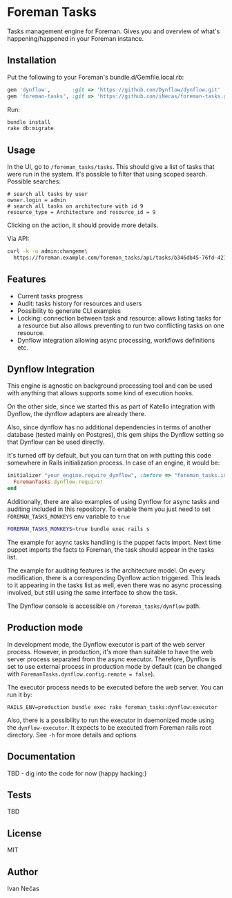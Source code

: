 Foreman Tasks
=============

Tasks management engine for Foreman. Gives you and overview of what's
happening/happened in your Foreman instance.

Installation
------------

Put the following to your Foreman's bundle.d/Gemfile.local.rb:

```ruby
gem 'dynflow',       :git => 'https://github.com/Dynflow/dynflow.git'
gem 'foreman-tasks', :git => 'https://github.com/iNecas/foreman-tasks.git'
```

Run:

```bash
bundle install
rake db:migrate
```

Usage
-----

In the UI, go to `/foreman_tasks/tasks`. This should give a list of
tasks that were run in the system. It's possible to filter that using
scoped search. Possible searches:

```
# search all tasks by user
owner.login = admin
# search all tasks on architecture with id 9
resource_type = Architecture and resource_id = 9
```

Clicking on the action, it should provide more details.

Via API:

```bash
curl -k -u admin:changeme\
  https://foreman.example.com/foreman_tasks/api/tasks/b346db45-76fd-4217-9247-aac51b5cde4e -H 'Accept: application/json'
```

Features
--------

* Current tasks progress
* Audit: tasks history for resources and users
* Possibility to generate CLI examples
* Locking: connection between task and resource: allows listing tasks
  for a resource but also allows preventing to run two
  conflicting tasks on one resource.
* Dynflow integration allowing async processing, workflows definitions etc.


Dynflow Integration
-------------------

This engine is agnostic on background processing tool and can be used
with anything that allows supports some kind of execution hooks.

On the other side, since we started this as part of Katello
integration with Dynflow, the dynflow adapters are already there.

Also, since dynflow has no additional dependencies in terms of another
database (tested mainly on Postgres), this gem ships the Dynflow
setting so that Dynflow can be used directly.

It's turned off by default, but you can turn that on with putting this
code somewhere in Rails initialization process. In case of an engine,
it would be:

```ruby
initializer "your_engine.require_dynflow", :before => "foreman_tasks.initialize_dynflow" do |app|
  ForemanTasks.dynflow.require!
end
```

Additionally, there are also examples of using Dynflow for async tasks
and auditing included in this repository. To enable them you just need
to set `FOREMAN_TASKS_MONKEYS` env variable to `true`

```bash
FOREMAN_TASKS_MONKEYS=true bundle exec rails s
```

The example for async tasks handling is the puppet facts import. Next
time puppet imports the facts to Foreman, the task should appear in
the tasks list.

The example for auditing features is the architecture model. On every
modification, there is a corresponding Dynflow action triggered. This
leads to it appearing in the tasks list as well, even there was no
async processing involved, but still using the same interface to
show the task.

The Dynflow console is accessible on `/foreman_tasks/dynflow` path.

## Production mode

In development mode, the Dynflow executor is part of the web server
process. However, in production, it's more than suitable to have the
web server process separated from the async executor. Therefore,
Dynflow is set to use external process in production mode by default
(can be changed with `ForemanTasks.dynflow.config.remote = false`).

The executor process needs to be executed before the web server. You
can run it by:

```
RAILS_ENV=production bundle exec rake foreman_tasks:dynflow:executor
```

Also, there is a possibility to run the executor in daemonized mode
using the `dynflow-executor`. It expects to be executed from Foreman
rails root directory. See `-h` for more details and options

Documentation
-------------

TBD - dig into the code for now (happy hacking:)

Tests
-----

TBD

License
-------

MIT

Author
------

Ivan Nečas
